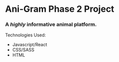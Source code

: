 # Ani-Gram Phase 2 Project

###    A *highly* informative animal platform.

Technologies Used:

* Javascript/React
* CSS/SASS
* HTML

